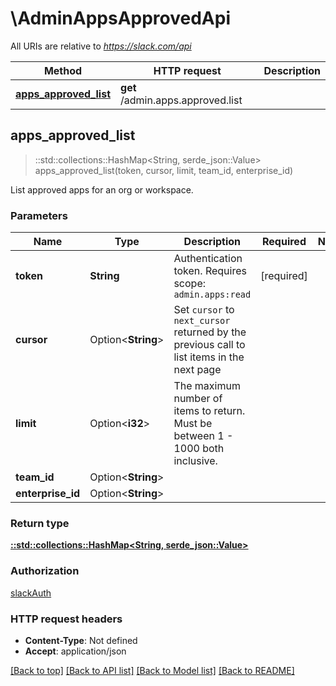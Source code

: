 # \AdminAppsApprovedApi

All URIs are relative to *https://slack.com/api*

Method | HTTP request | Description
------------- | ------------- | -------------
[**apps_approved_list**](AdminAppsApprovedApi.md#apps_approved_list) | **get** /admin.apps.approved.list | 



## apps_approved_list

> ::std::collections::HashMap<String, serde_json::Value> apps_approved_list(token, cursor, limit, team_id, enterprise_id)


List approved apps for an org or workspace.

### Parameters


Name | Type | Description  | Required | Notes
------------- | ------------- | ------------- | ------------- | -------------
**token** | **String** | Authentication token. Requires scope: `admin.apps:read` | [required] |
**cursor** | Option<**String**> | Set `cursor` to `next_cursor` returned by the previous call to list items in the next page |  |
**limit** | Option<**i32**> | The maximum number of items to return. Must be between 1 - 1000 both inclusive. |  |
**team_id** | Option<**String**> |  |  |
**enterprise_id** | Option<**String**> |  |  |

### Return type

[**::std::collections::HashMap<String, serde_json::Value>**](serde_json::Value.md)

### Authorization

[slackAuth](../README.md#slackAuth)

### HTTP request headers

- **Content-Type**: Not defined
- **Accept**: application/json

[[Back to top]](#) [[Back to API list]](../README.md#documentation-for-api-endpoints) [[Back to Model list]](../README.md#documentation-for-models) [[Back to README]](../README.md)

